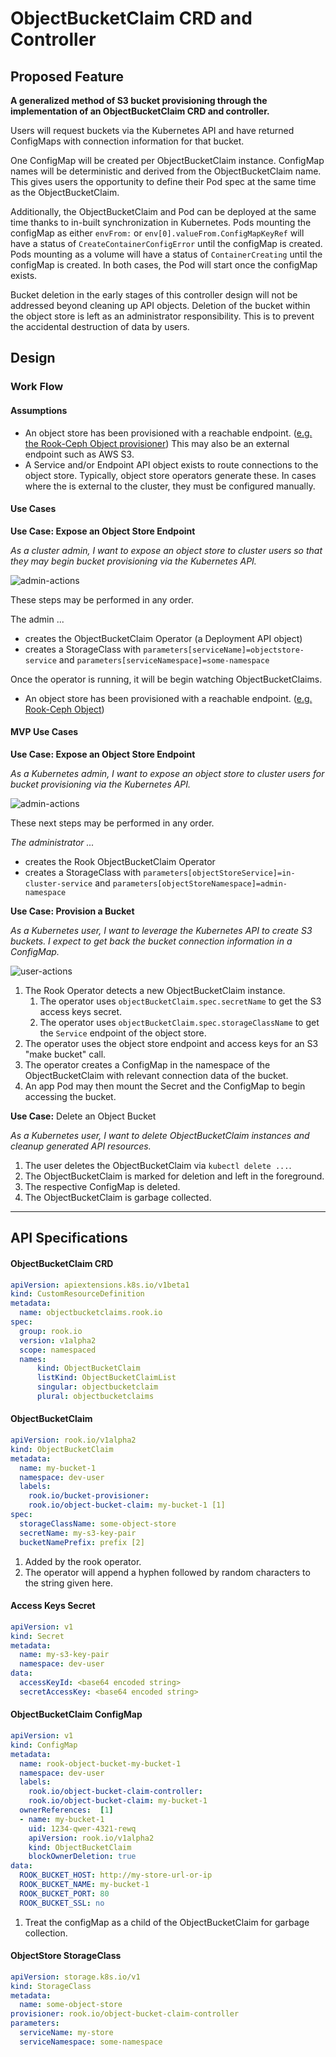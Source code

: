 # ObjectBucketClaim CRD and Controller

## Proposed Feature

**A generalized method of S3 bucket provisioning through the implementation of an ObjectBucketClaim CRD and controller.** 

Users will request buckets via the Kubernetes API and have returned ConfigMaps with connection information for that bucket.  

One ConfigMap will be created per ObjectBucketClaim instance.  ConfigMap names will be deterministic and derived from the ObjectBucketClaim name.  This gives users the opportunity to define their Pod spec at the same time as the ObjectBucketClaim.

Additionally, the ObjectBucketClaim and Pod can be deployed at the same time thanks to in-built synchronization in Kubernetes. Pods mounting the configMap as either `envFrom:` or `env[0].valueFrom.ConfigMapKeyRef` will have a status of `CreateContainerConfigError` until the configMap is created. Pods mounting as a volume will have a status of `ContainerCreating` until the configMap is created. In both cases, the Pod will start once the configMap exists.

Bucket deletion in the early stages of this controller design will not be addressed beyond cleaning up API objects.  Deletion of the bucket within the object store is left as an administrator responsibility.  This is to prevent the accidental destruction of data by users.

## Design

### Work Flow

#### Assumptions

- An object store has been provisioned with a reachable endpoint.  ([e.g. the Rook-Ceph Object provisioner](https://rook.github.io/docs/rook/master/ceph-object.html)) This may also be an external endpoint such as AWS S3.
- A Service and/or Endpoint API object exists to route connections to the object store.  Typically, object store operators generate these. In cases where the is external to the cluster, they must be configured manually.

#### Use Cases

**Use Case: Expose an Object Store Endpoint**

_As a cluster admin, I want to expose an object store to cluster users so that they may begin bucket provisioning via the Kubernetes API._

![admin-actions](./obc-admin.png)

These steps may be performed in any order.

The admin ...

- creates the ObjectBucketClaim Operator (a Deployment API object)
- creates a StorageClass with `parameters[serviceName]=objectstore-service` and `parameters[serviceNamespace]=some-namespace`

Once the operator is running, it will be begin watching ObjectBucketClaims.
- An object store has been provisioned with a reachable endpoint.  ([e.g. Rook-Ceph Object](https://rook.github.io/docs/rook/master/ceph-object.html))

#### MVP Use Cases

**Use Case: Expose an Object Store Endpoint**

_As a Kubernetes admin, I want to expose an object store to cluster users for bucket provisioning via the Kubernetes API._

![admin-actions](./obc-admin.png)

These next steps may be performed in any order.

_The administrator ..._
- creates the Rook ObjectBucketClaim Operator
- creates a StorageClass with `parameters[objectStoreService]=in-cluster-service` and `parameters[objectStoreNamespace]=admin-namespace`



**Use Case: Provision a Bucket** 

_As a Kubernetes user, I want to leverage the Kubernetes API to create S3 buckets. I expect to get back the bucket connection information in a ConfigMap._
 
![user-actions](./obc-user.png)

1. The Rook Operator detects a new ObjectBucketClaim instance.  
    1. The operator uses `objectBucketClaim.spec.secretName` to get the S3 access keys secret.  
    1. The operator uses `objectBucketClaim.spec.storageClassName` to get the `Service` endpoint of the object store.
1. The operator uses the object store endpoint and access keys for an S3 "make bucket" call.
1. The operator creates a ConfigMap in the namespace of the ObjectBucketClaim with relevant connection data of the bucket.
1. An app Pod may then mount the Secret and the ConfigMap to begin accessing the bucket. 

**Use Case:** Delete an Object Bucket

_As a Kubernetes user, I want to delete ObjectBucketClaim instances and cleanup generated API resources._

1. The user deletes the ObjectBucketClaim via `kubectl delete ...`.
1. The ObjectBucketClaim is marked for deletion and left in the foreground.
1. The respective ConfigMap is deleted.
1. The ObjectBucketClaim is garbage collected.

---

## API Specifications

#### ObjectBucketClaim CRD

```yaml
apiVersion: apiextensions.k8s.io/v1beta1 
kind: CustomResourceDefinition
metadata:
  name: objectbucketclaims.rook.io
spec:
  group: rook.io
  version: v1alpha2
  scope: namespaced
  names:
      kind: ObjectBucketClaim
      listKind: ObjectBucketClaimList
      singular: objectbucketclaim
      plural: objectbucketclaims
```

#### ObjectBucketClaim

```yaml
apiVersion: rook.io/v1alpha2
kind: ObjectBucketClaim
metadata:
  name: my-bucket-1
  namespace: dev-user
  labels:
    rook.io/bucket-provisioner:
    rook.io/object-bucket-claim: my-bucket-1 [1]
spec:
  storageClassName: some-object-store
  secretName: my-s3-key-pair
  bucketNamePrefix: prefix [2]
```

1. Added by the rook operator.
1. The operator will append a hyphen followed by random characters to the string given here.

#### Access Keys Secret  
  
```yaml
apiVersion: v1
kind: Secret
metadata:
  name: my-s3-key-pair
  namespace: dev-user
data:
  accessKeyId: <base64 encoded string>
  secretAccessKey: <base64 encoded string>
```

#### ObjectBucketClaim ConfigMap

```yaml
apiVersion: v1
kind: ConfigMap
metadata:
  name: rook-object-bucket-my-bucket-1
  namespace: dev-user
  labels:
    rook.io/object-bucket-claim-controller:
    rook.io/object-bucket-claim: my-bucket-1
  ownerReferences:  [1]
  - name: my-bucket-1
    uid: 1234-qwer-4321-rewq
    apiVersion: rook.io/v1alpha2
    kind: ObjectBucketClaim
    blockOwnerDeletion: true 
data:
  ROOK_BUCKET_HOST: http://my-store-url-or-ip
  ROOK_BUCKET_NAME: my-bucket-1
  ROOK_BUCKET_PORT: 80
  ROOK_BUCKET_SSL: no
```

1. Treat the configMap as a child of the ObjectBucketClaim for garbage collection.

#### ObjectStore StorageClass

```yaml
apiVersion: storage.k8s.io/v1
kind: StorageClass
metadata:
  name: some-object-store
provisioner: rook.io/object-bucket-claim-controller
parameters:
  serviceName: my-store
  serviceNamespace: some-namespace
```
